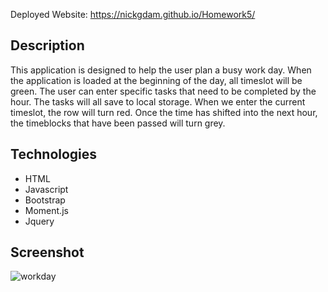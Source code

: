 
Deployed Website: https://nickgdam.github.io/Homework5/

## Description

This application is designed to help the user plan a busy work day.  When the application is loaded at the beginning of the day, all timeslot will be green.  The user can enter specific tasks that need to be completed by the hour.  The tasks will all save to local storage.   When we enter the current timeslot, the row will turn red.  Once the time has shifted into the next hour, the timeblocks that have been passed will turn grey.  

## Technologies
- HTML
- Javascript
- Bootstrap
- Moment.js
- Jquery

## Screenshot
![workday](https://user-images.githubusercontent.com/68656660/96190146-bb865080-0f0f-11eb-9c53-a17af9be2af9.png)

